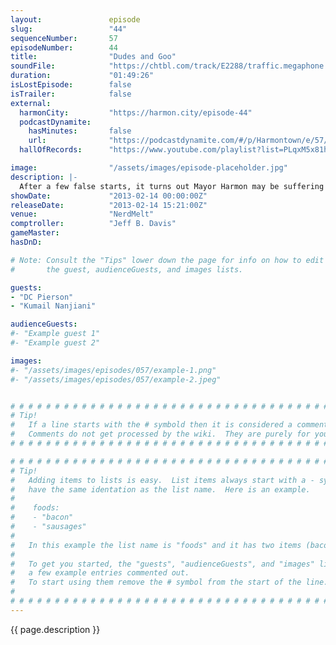```yaml
---
layout:               episode
slug:                 "44"
sequenceNumber:       57
episodeNumber:        44
title:                "Dudes and Goo"
soundFile:            "https://chtbl.com/track/E2288/traffic.megaphone.fm/STA4652021328.mp3?updated=1554491927"
duration:             "01:49:26"
isLostEpisode:        false
isTrailer:            false
external:
  harmonCity:         "https://harmon.city/episode-44"
  podcastDynamite:
    hasMinutes:       false
    url:              "https://podcastdynamite.com/#/p/Harmontown/e/57/44"
  hallOfRecords:      "https://www.youtube.com/playlist?list=PLqxM5x81hNOYQbTvybdwP5un2_xq0JaoZ"

image:                "/assets/images/episode-placeholder.jpg"
description: |-
  After a few false starts, it turns out Mayor Harmon may be suffering from a show-threatening case of homecoming confidence, but when special guests D.C Pierson and Kumail Nanjiani join, the meeting erupts into an awesome discussion of drugs, religion, Spencer, Hannibal Lechter and octopus sex. In D&D: Sharpie and Mulraine seal the deal.
showDate:             "2013-02-14 00:00:00Z"
releaseDate:          "2013-02-14 15:21:00Z"
venue:                "NerdMelt"
comptroller:          "Jeff B. Davis"
gameMaster:           
hasDnD:               

# Note: Consult the "Tips" lower down the page for info on how to edit
#       the guest, audienceGuests, and images lists.

guests:
- "DC Pierson"
- "Kumail Nanjiani"

audienceGuests:
#- "Example guest 1"
#- "Example guest 2"

images:
#- "/assets/images/episodes/057/example-1.png"
#- "/assets/images/episodes/057/example-2.jpeg"


# # # # # # # # # # # # # # # # # # # # # # # # # # # # # # # # # # # # # # # # # # # # #
# Tip!
#   If a line starts with the # symbold then it is considered a comment.
#   Comments do not get processed by the wiki.  They are purely for your information.
# # # # # # # # # # # # # # # # # # # # # # # # # # # # # # # # # # # # # # # # # # # # #

# # # # # # # # # # # # # # # # # # # # # # # # # # # # # # # # # # # # # # # # # # # # #
# Tip!
#   Adding items to lists is easy.  List items always start with a - symbol and have
#   have the same identation as the list name.  Here is an example.
#
#    foods:
#    - "bacon"
#    - "sausages"
#
#   In this example the list name is "foods" and it has two items (bacon, and sausages).
#
#   To get you started, the "guests", "audienceGuests", and "images" lists below have
#   a few example entries commented out.
#   To start using them remove the # symbol from the start of the line.
#
# # # # # # # # # # # # # # # # # # # # # # # # # # # # # # # # # # # # # # # # # # # # #
---
```


<!-- The episode description will be rendered here -->
{{ page.description }}

<!-- Add your content BELOW here -->
<!-- vvvvvvvvvvvvvvvvvvvvvvvvvvv -->




<!-- ^^^^^^^^^^^^^^^^^^^^^^^^^^^ -->
<!-- Add your content ABOVE here -->

<!-- The episode gallery will be rendered here -->